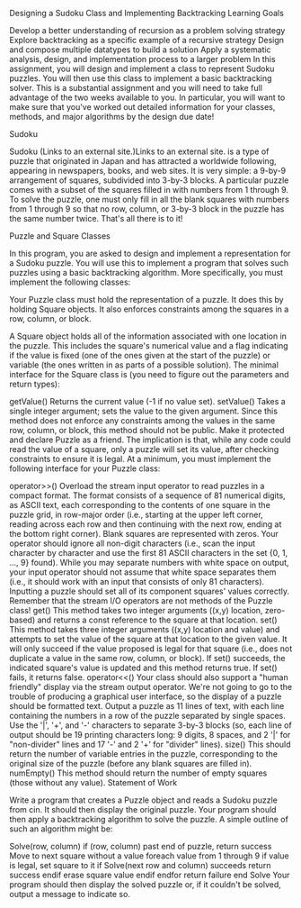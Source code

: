 Designing a Sudoku Class and Implementing Backtracking
Learning Goals

Develop a better understanding of recursion as a problem solving strategy
Explore backtracking as a specific example of a recursive strategy
Design and compose multiple datatypes to build a solution
Apply a systematic analysis, design, and implementation process to a larger problem
In this assignment, you will design and implement a class to represent Sudoku puzzles. You will then use this class to implement a basic backtracking solver. This is a substantial assignment and you will need to take full advantage of the two weeks available to you. In particular, you will want to make sure that you've worked out detailed information for your classes, methods, and major algorithms by the design due date!

Sudoku

Sudoku (Links to an external site.)Links to an external site. is a type of puzzle that originated in Japan and has attracted a worldwide following, appearing in newspapers, books, and web sites. It is very simple: a 9-by-9 arrangement of squares, subdivided into 3-by-3 blocks. A particular puzzle comes with a subset of the squares filled in with numbers from 1 through 9. To solve the puzzle, one must only fill in all the blank squares with numbers from 1 through 9 so that no row, column, or 3-by-3 block in the puzzle has the same number twice. That's all there is to it!

Puzzle and Square Classes

In this program, you are asked to design and implement a representation for a Sudoku puzzle. You will use this to implement a program that solves such puzzles using a basic backtracking algorithm. More specifically, you must implement the following classes:

Your Puzzle class must hold the representation of a puzzle. It does this by holding Square objects. It also enforces constraints among the squares in a row, column, or block.

A Square object holds all of the information associated with one location in the puzzle. This includes the square's numerical value and a flag indicating if the value is fixed (one of the ones given at the start of the puzzle) or variable (the ones written in as parts of a possible solution). The minimal interface for the Square class is (you need to figure out the parameters and return types):

getValue() Returns the current value (-1 if no value set).
setValue() Takes a single integer argument; sets the value to the given argument. Since this method does not enforce any constraints among the values in the same row, column, or block, this method should not be public. Make it protected and declare Puzzle as a friend. The implication is that, while any code could read the value of a square, only a puzzle will set its value, after checking constraints to ensure it is legal.
At a minimum, you must implement the following interface for your Puzzle class:

operator>>() Overload the stream input operator to read puzzles in a compact format. The format consists of a sequence of 81 numerical digits, as ASCII text, each corresponding to the contents of one square in the puzzle grid, in row-major order (i.e., starting at the upper left corner, reading across each row and then continuing with the next row, ending at the bottom right corner). Blank squares are represented with zeros. Your operator should ignore all non-digit characters (i.e., scan the input character by character and use the first 81 ASCII characters in the set {0, 1, ..., 9} found). While you may separate numbers with white space on output, your input operator should not assume that white space separates them (i.e., it should work with an input that consists of only 81 characters). Inputting a puzzle should set all of its component squares' values correctly. Remember that the stream I/O operators are not methods of the Puzzle class!
get() This method takes two integer arguments ((x,y) location, zero-based) and returns a const reference to the square at that location.
set() This method takes three integer arguments ((x,y) location and value) and attempts to set the value of the square at that location to the given value. It will only succeed if the value proposed is legal for that square (i.e., does not duplicate a value in the same row, column, or block). If set() succeeds, the indicated square's value is updated and this method returns true. If set() fails, it returns false.
operator<<() Your class should also support a "human friendly" display via the stream output operator. We're not going to go to the trouble of producing a graphical user interface, so the display of a puzzle should be formatted text. Output a puzzle as 11 lines of text, with each line containing the numbers in a row of the puzzle separated by single spaces. Use the '|', '+', and '-' characters to separate 3-by-3 blocks (so, each line of output should be 19 printing characters long: 9 digits, 8 spaces, and 2 '|' for "non-divider" lines and 17 '-' and 2 '+' for "divider" lines).
size() This should return the number of variable entries in the puzzle, corresponding to the original size of the puzzle (before any blank squares are filled in).
numEmpty() This method should return the number of empty squares (those without any value).
Statement of Work

Write a program that creates a Puzzle object and reads a Sudoku puzzle from cin. It should then display the original puzzle. Your program should then apply a backtracking algorithm to solve the puzzle. A simple outline of such an algorithm might be:

Solve(row, column)
   if (row, column) past end of puzzle, return success
   Move to next square without a value
   foreach value from 1 through 9
      if value is legal, set square to it
         if Solve(next row and column) succeeds
            return success
         endif
         erase square value
      endif
   endfor
   return failure
end Solve
Your program should then display the solved puzzle or, if it couldn't be solved, output a message to indicate so.
